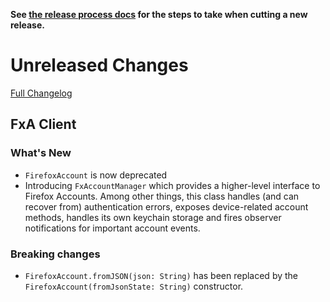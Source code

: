 **See [the release process docs](docs/howtos/cut-a-new-release.md) for the steps to take when cutting a new release.**

# Unreleased Changes

[Full Changelog](https://github.com/mozilla/application-services/compare/v0.48.3...master)


## FxA Client

### What's New

- `FirefoxAccount` is now deprecated
- Introducing `FxAccountManager` which provides a higher-level interface to Firefox Accounts. Among other things, this class handles (and can recover from) authentication errors, exposes device-related account methods, handles its own keychain storage and fires observer notifications for important account events.

### Breaking changes

- `FirefoxAccount.fromJSON(json: String)` has been replaced by the `FirefoxAccount(fromJsonState: String)` constructor.
